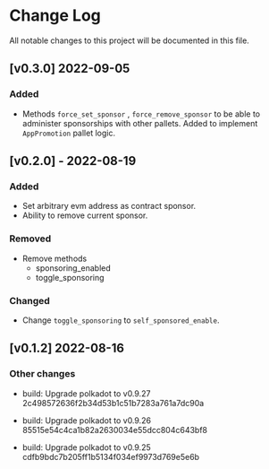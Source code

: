 # Change Log

All notable changes to this project will be documented in this file.

## [v0.3.0] 2022-09-05

### Added

-   Methods `force_set_sponsor` , `force_remove_sponsor` to be able to administer sponsorships with other pallets. Added to implement `AppPromotion` pallet logic.

## [v0.2.0] - 2022-08-19

### Added

-   Set arbitrary evm address as contract sponsor.
-   Ability to remove current sponsor.

### Removed

-   Remove methods
    -   sponsoring_enabled
    -   toggle_sponsoring

### Changed

-   Change `toggle_sponsoring` to `self_sponsored_enable`.

## [v0.1.2] 2022-08-16

### Other changes

-   build: Upgrade polkadot to v0.9.27 2c498572636f2b34d53b1c51b7283a761a7dc90a

-   build: Upgrade polkadot to v0.9.26 85515e54c4ca1b82a2630034e55dcc804c643bf8

-   build: Upgrade polkadot to v0.9.25 cdfb9bdc7b205ff1b5134f034ef9973d769e5e6b

